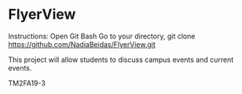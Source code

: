 # FlyerView

Instructions:
Open Git Bash
Go to your directory,
git clone https://github.com/NadiaBeidas/FlyerView.git

This project will allow students to discuss campus events and current events.

TM2FA19-3
